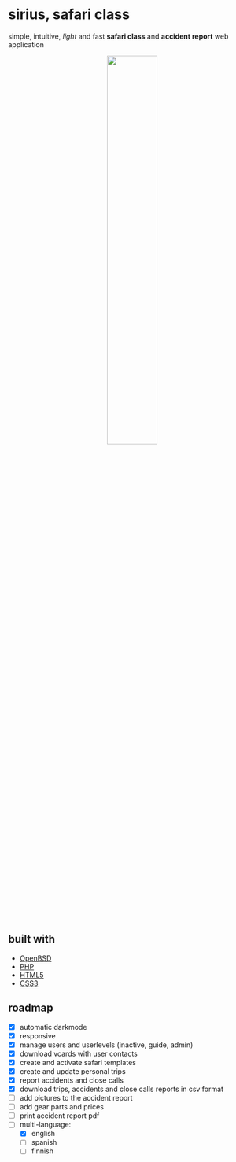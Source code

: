 # sirius, safari class
simple, intuitive, _light_ and fast **safari class** and **accident report** web application

<p align="center">
  <img src="iimg/example.webp" width=45% />
</p>


## built with

* [OpenBSD](https://www.openbsd.org)
* [PHP](https://www.php.net)
* [HTML5](https://html.spec.whatwg.org)
* [CSS3](https://www.w3.org/TR/CSS/#css)

## roadmap

* [x] automatic darkmode
* [x] responsive
* [x] manage users and userlevels (inactive, guide, admin)
* [x] download vcards with user contacts
* [x] create and activate safari templates
* [x] create and update personal trips
* [x] report accidents and close calls
* [x] download trips, accidents and close calls reports in csv format
* [ ] add pictures to the accident report
* [ ] add gear parts and prices
* [ ] print accident report pdf
* [ ] multi-language:
  - [x] english
  - [ ] spanish
  - [ ] finnish
